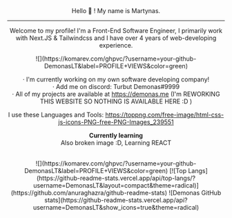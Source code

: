 
<center>Hello 👋 ! My name is Martynas.
<hr>

Welcome to my profile! I'm a Front-End Software Engineer, I primarily work with Next.JS & Tailwindcss and I have over 4 years of web-developing experience.<br>
<center>![](https://komarev.com/ghpvc/?username=your-github-DemonasLT&label=PROFILE+VIEWS&color=green)
 
 · I'm currently working on my own software developing company!<br>
 · Add me on discord: Turbut Demonas#9999<br>
 · All of my projects are available at https://demonas.me (I'm REWORKING THIS WEBSITE SO NOTHING IS AVAILABLE HERE :D )
 
I use these Languages and Tools: 
https://toppng.com/free-image/html-css-js-icons-PNG-free-PNG-Images_239551

**Currently learning**<br>
Also broken image :D, Learning REACT



<br>
<center>![](https://komarev.com/ghpvc/?username=your-github-DemonasLT&label=PROFILE+VIEWS&color=green)
[![Top Langs](https://github-readme-stats.vercel.app/api/top-langs/?username=DemonasLT&layout=compact&theme=radical)](https://github.com/anuraghazra/github-readme-stats) ![Demonas GitHub stats](https://github-readme-stats.vercel.app/api?username=DemonasLT&show_icons=true&theme=radical)
